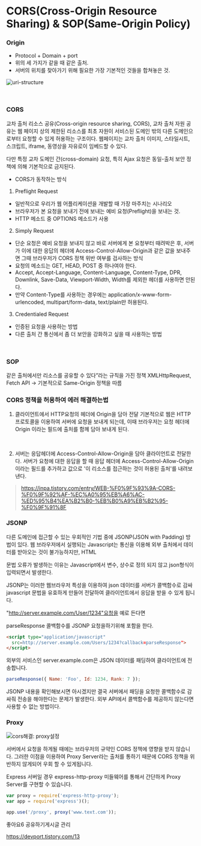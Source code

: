 # CORS(Cross-Origin Resource Sharing) & SOP(Same-Origin Policy)

### Origin

- Protocol + Domain + port
- 위의 세 가지가 같을 때 같은 출처.
- 서버의 위치를 찾아가기 위해 필요한 가장 기본적인 것들을 합쳐놓은 것.

![uri-structure](https://user-images.githubusercontent.com/92196967/211551520-f541c58f-6579-4a42-9cfd-15423b69791c.png)

<br>

### CORS

교차 출처 리소스 공유(Cross-origin resource sharing, CORS), 교차 출처 자원 공유는 웹 페이지 상의 제한된 리소스를 최초 자원이 서비스된 도메인 밖의 다른 도메인으로부터 요청할 수 있게 허용하는 구조이다. 웹페이지는 교차 출처 이미지, 스타일시트, 스크립트, iframe, 동영상을 자유로이 임베드할 수 있다.

다만 특정 교차 도메인 간(cross-domain) 요청, 특히 Ajax 요청은 동일-출처 보안 정책에 의해 기본적으로 금지된다.

- CORS가 동작하는 방식

1. Preflight Request

- 일반적으로 우리가 웹 어플리케이션을 개발할 때 가장 마주치는 시나리오
- 브라우저가 본 요청을 보내기 전에 보내는 예비 요청(Preflight)을 보내는 것.
- HTTP 메소드 중 OPTIONS 메소드가 사용

2. Simply Request

- 단순 요청은 예비 요청을 보내지 않고 바로 서버에게 본 요청부터 때려박은 후, 서버가 이에 대한 응답의 헤더에 Access-Control-Allow-Origin과 같은 값을 보내주면 그때 브라우저가 CORS 정책 위반 여부를 검사하는 방식
- 요청의 메소드는 GET, HEAD, POST 중 하나여야 한다.
- Accept, Accept-Language, Content-Language, Content-Type, DPR, Downlink, Save-Data, Viewport-Width, Width를 제외한 헤더를 사용하면 안된다.
- 만약 Content-Type를 사용하는 경우에는 application/x-www-form-urlencoded, multipart/form-data, text/plain만 허용된다.

3. Credentialed Request

- 인증된 요청을 사용하는 방법
- 다른 출처 간 통신에서 좀 더 보안을 강화하고 싶을 때 사용하는 방법

<br>

### SOP

같은 출처에서만 리소스를 공유할 수 있다”라는 규칙을 가진 정책
XMLHttpRequest, Fetch API → 기본적으로 Same-Origin 정책을 따름

### CORS 정책을 허용하여 에러 해결하는법

1. 클라이언트에서 HTTP요청의 헤더에 Origin을 담아 전달
   기본적으로 웹은 HTTP 프로토콜을 이용하여 서버에 요청을 보내게 되는데, 이때 브라우저는 요청 헤더에 Origin 이라는 필드에 출처를 함께 담아 보내게 된다.

   <br>

2. 서버는 응답헤더에 Access-Control-Allow-Origin을 담아 클라이언트로 전달한다.
   서버가 요청에 대한 응답을 할 때 응답 헤더에 Access-Control-Allow-Origin이라는 필드를 추가하고 값으로 '이 리소스를 접근하는 것이 허용된 출처'를 내려보낸다.

> https://inpa.tistory.com/entry/WEB-%F0%9F%93%9A-CORS-%F0%9F%92%AF-%EC%A0%95%EB%A6%AC-%ED%95%B4%EA%B2%B0-%EB%B0%A9%EB%B2%95-%F0%9F%91%8F

### JSONP

다른 도메인에 접근할 수 있는 우회적인 기법 중에 JSONP(JSON with Padding) 방법이 있다. 웹 브라우저에서 실행되는 Javascript는 통신을 이용해 외부 출처에서 데이터를 받아오는 것이 불가능하지만, HTML

문법 오류가 발생하는 이유는 Javascript에서 변수, 상수로 정의 되지 않고 json형식이 입력되면서 발생한다.

JSONP는 이러한 웹브라우저 특성을 이용하여 json 데이터를 서버가 콜백함수로 감싸 javascript 문법을 유효하게 만들어 전달하여 클라이언트에서 응답을 받을 수 있게 됩니다.

"http://server.example.com/User/1234"요청을 예로 든다면

parseResponse 콜백함수를 JSONP 요청을하기위해 포함을 한다.

```html
<script type="application/javascript"
  src=http://server.example.com/Users/1234?callback=parseResponse">
</script>
```

외부의 서비스인 server.example.com은 JSON 데이터를 패딩하여 클라이언트에 전송합니다.

```js
parseResponse({ Name: 'Foo', Id: 1234, Rank: 7 });
```

JSONP 내용을 확인해보시면 아시겠지만 결국 서버에서 패딩을 요청한 콜백함수로 감싸줘 전송을 해야한다는 문제가 발생한다. 외부 API에서 콜백함수를 제공하지 않는다면 사용할 수 없는 방법이다.

### Proxy

![cors해결: proxy설정](https://img1.daumcdn.net/thumb/R1280x0/?scode=mtistory2&fname=https%3A%2F%2Fblog.kakaocdn.net%2Fdn%2Fbld2Ht%2FbtqP4mzXDnD%2F2aqXhVA0Ymk7OUJafr5pB0%2Fimg.png)

서버에서 요청을 하게될 때에는 브라우저의 규약인 CORS 정책에 영향을 받지 않습니다. 그러한 이점을 이용하여 Proxy Server라는 출처를 통하기 때문에 CORS 정책을 위반하지 않게되어 우회 할 수 있게됩니다.

Express 서버일 경우 express-http-proxy 미들웨어를 통해서 간단하게 Proxy Server를 구현할 수 있습니다.

```js
var proxy = require('express-http-proxy');
var app = require('express')();

app.use('/proxy', proxy('www.text.com'));
```

좋아요6
공유하기게시글 관리

https://devport.tistory.com/13
